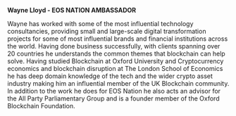 **Wayne Lloyd - EOS NATION AMBASSADOR**

Wayne has worked with some of the most influential technology consultancies, providing small and large-scale digital transformation projects for some of most influential brands and financial institutions across the world. Having done business successfully, with clients spanning over 20 countries he understands the common themes that blockchain can help solve. Having studied Blockchain at Oxford University and Cryptocurrency economics and blockchain disruption at The London School of Economics he has deep domain knowledge of the tech and the wider crypto asset industry making him an influential member of the UK Blockchain community. In addition to the work he does for EOS Nation he also acts an advisor for the All Party Parliamentary Group and is a founder member of the Oxford Blockchain Foundation. 
